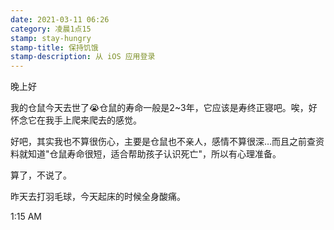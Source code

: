 ```yaml
---
date: 2021-03-11 06:26
category: 凌晨1点15
stamp: stay-hungry
stamp-title: 保持饥饿
stamp-description: 从 iOS 应用登录
---
```


<p>
晚上好

我的仓鼠今天去世了😭仓鼠的寿命一般是2~3年，它应该是寿终正寝吧。唉，好怀念它在我手上爬来爬去的感觉。

好吧，其实我也不算很伤心，主要是仓鼠也不亲人，感情不算很深…而且之前查资料就知道"仓鼠寿命很短，适合帮助孩子认识死亡"，所以有心理准备。

算了，不说了。

昨天去打羽毛球，今天起床的时候全身酸痛。

1:15 AM
</p>